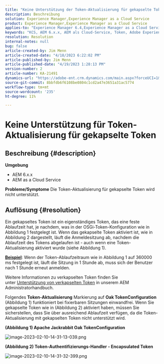 ```yaml
---
title: "Keine Unterstützung der Token-Aktualisierung für gekapselte Token"
description: Beschreibung
solution: Experience Manager,Experience Manager as a Cloud Service
product: Experience Manager,Experience Manager as a Cloud Service
applies-to: "Experience Manager 6.4,Experience Manager as a Cloud Service,Experience Manager 6.5"
keywords: "KCS, AEM 6.x.x, AEM als Cloud-Service, Token, Adobe Experience Manager, FAQ, verkapselte Token, 6.4, 6.5, Experience Manager as a Cloud Service"
resolution: Resolution
internal-notes: null
bug: false
article-created-by: Jim Menn
article-created-date: "4/18/2023 6:22:02 PM"
article-published-by: Jim Menn
article-published-date: "4/19/2023 1:28:13 PM"
version-number: 2
article-number: KA-21491
dynamics-url: "https://adobe-ent.crm.dynamics.com/main.aspx?forceUCI=1&pagetype=entityrecord&etn=knowledgearticle&id=80adeee5-15de-ed11-a7c7-6045bd006b3d"
source-git-commit: 8bbfdb6f6108be0804c1cd2a47e3651a31ac5774
workflow-type: tm+mt
source-wordcount: '235'
ht-degree: 11%

---
```


# Keine Unterstützung für Token-Aktualisierung für gekapselte Token

## Beschreibung {#description}

<b>Umgebung</b>
- AEM 6.x.x
- AEM as a Cloud Service



<b>Probleme/Symptome</b>
Die Token-Aktualisierung für gekapselte Token wird nicht unterstützt.




## Auflösung {#resolution}


Ein gekapseltes Token ist ein eigenständiges Token, das eine feste Ablaufzeit hat, je nachdem, was in der OSGi-Token-Konfiguration wie in Abbildung 1 festgelegt ist.
Wenn das gekapselte Token aktiviert ist, wie in Abbildung 2 dargestellt, läuft die Anmeldesitzung ab, nachdem die Ablaufzeit des Tokens abgelaufen ist - auch wenn eine Token-Aktualisierung aktiviert wurde (siehe Abbildung 1).

<u><b>Beispiel</b></u>: Wenn der Token-Ablaufzeitraum wie in Abbildung 1 auf 360000 ms festgelegt ist, läuft die Sitzung in 1 Stunde ab, muss sich der Benutzer nach 1 Stunde erneut anmelden.

Weitere Informationen zu verkapselten Token finden Sie unter [Unterstützung von verkapselten Token](https://experienceleague.adobe.com/docs/experience-manager-64/administering/security/encapsulated-token.html) in unserem AEM Administratorhandbuch.

Folgendes <b>Token-Aktualisierung</b> Markierung auf <b>Oak TokenConfiguration</b> (Abbildung 1) funktioniert bei fixierbaren Sitzungen einwandfrei.
Wenn Sie gekapselte Token wie in (Abbildung 2) aktiviert haben, müssen Sie sicherstellen, dass Sie über ausreichend Ablaufzeit verfügen, da die Token-Aktualisierung mit gekapselten Token nicht unterstützt wird.



<b>(Abbildung 1) Apache Jackrabbit Oak TokenConfiguration</b>

![image-2023-02-10-14-31-13-039.png](https://jira.corp.adobe.com/secure/attachment/9633655/image-2023-02-10-14-31-13-039.png)

<b>(Abbildung 2) Token-Authentifizierungs-Handler - Encapsulated Token</b>



![image-2023-02-10-14-31-32-399.png](https://jira.corp.adobe.com/secure/attachment/9633654/image-2023-02-10-14-31-32-399.png)


